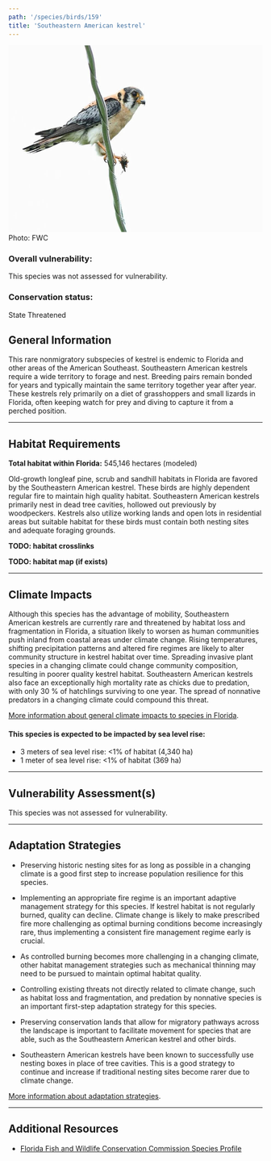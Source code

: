 ```yaml
---
path: '/species/birds/159'
title: 'Southeastern American kestrel'
---
```


<content-header icon="raptors" title="Southeastern American kestrel" subtitle="Falco sparverius paulus"></content-header>

<div id="TopSection">

<div class="header-photo"><img src="159.jpg" alt="Photo for Southeastern American kestrel"/>
<figcaption>Photo: FWC</figcaption></div>

<div>

### Overall vulnerability:

This species was not assessed for vulnerability.

### Conservation status:

State Threatened

</div>
</div>

## General Information

This rare nonmigratory subspecies of kestrel is endemic to Florida and other areas of the American Southeast.  Southeastern American kestrels require a wide territory to forage and nest.  Breeding pairs remain bonded for years and typically maintain the same territory together year after year.  These kestrels rely primarily on a diet of grasshoppers and small lizards in Florida, often keeping watch for prey and diving to capture it from a perched position.

<hr />

## Habitat Requirements

**Total habitat within Florida:** 545,146 hectares (modeled)

Old-growth longleaf pine, scrub and sandhill habitats in Florida are favored by the Southeastern American kestrel.  These birds are highly dependent regular fire to maintain high quality habitat.  Southeastern American kestrels primarily nest in dead tree cavities, hollowed out previously by woodpeckers.  Kestrels also utilize working lands and open lots in residential areas but suitable habitat for these birds must contain both nesting sites and adequate foraging grounds.

**TODO: habitat crosslinks**

**TODO: habitat map (if exists)**

<hr />

## Climate Impacts

Although this species has the advantage of mobility, Southeastern American kestrels are currently rare and threatened by habitat loss and fragmentation in Florida, a situation likely to worsen as human communities push inland from coastal areas under climate change.  Rising temperatures, shifting precipitation patterns and altered fire regimes are likely to alter community structure in kestrel habitat over time.  Spreading invasive plant species in a changing climate could change community composition, resulting in poorer quality kestrel habitat.  Southeastern American kestrels also face an exceptionally high mortality rate as chicks due to predation, with only 30 % of hatchlings surviving to one year.  The spread of nonnative predators in a changing climate could compound this threat.

[More information about general climate impacts to species in Florida](/impacts/species).


#### This species is expected to be impacted by sea level rise:

- 3 meters of sea level rise: <1% of habitat (4,340 ha)
- 1 meter of sea level rise: <1% of habitat (369 ha)
    

<hr />

## Vulnerability Assessment(s)

This species was not assessed for vulnerability.

<hr />

## Adaptation Strategies

- Preserving historic nesting sites for as long as possible in a changing climate is a good first step to increase population resilience for this species.

- Implementing an appropriate fire regime is an important adaptive management strategy for this species.  If kestrel habitat is not regularly burned, quality can decline.  Climate change is likely to make prescribed fire more challenging as optimal burning conditions become increasingly rare, thus implementing a consistent fire management regime early is crucial.

- As controlled burning becomes more challenging in a changing climate, other habitat management strategies such as mechanical thinning may need to be pursued to maintain optimal habitat quality.

- Controlling existing threats not directly related to climate change, such as habitat loss and fragmentation, and predation by nonnative species is an important first-step adaptation strategy for this species.

- Preserving conservation lands that allow for migratory pathways across the landscape is important to facilitate movement for species that are able, such as the Southeastern American kestrel and other birds.

- Southeastern American kestrels have been known to successfully use nesting boxes in place of tree cavities.  This is a good strategy to continue and increase if traditional nesting sites become rarer due to climate change.

[More information about adaptation strategies](/strategies).

<hr />


## Additional Resources

- [Florida Fish and Wildlife Conservation Commission Species Profile](https://myfwc.com/wildlifehabitats/profiles/birds/raptors-and-vultures/american-kestrel/)

